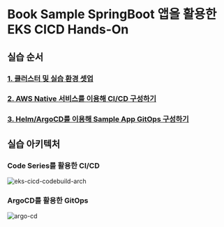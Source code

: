 # Book Sample SpringBoot 앱을 활용한 EKS CICD Hands-On

## 실습 순서
### [1. 클러스터 및 실습 환경 셋업](./docs/1.Setup.md)

### [2. AWS Native 서비스를 이용해 CI/CD 구성하기](docs/2.AWS_Native_CICD.md)

### [3. Helm/ArgoCD를 이용해 Sample App GitOps 구성하기](docs/3.Helm_ArgoCD.md)



## 실습 아키텍처

### Code Series를 활용한 CI/CD
![eks-cicd-codebuild-arch](https://user-images.githubusercontent.com/47220755/153075744-08a278fa-8c38-4864-af7b-191cfc1f2f7b.jpg)



### ArgoCD를 활용한 GitOps
![argo-cd](https://user-images.githubusercontent.com/47220755/153104957-9123d6a0-c6a6-4500-b1b6-537bf1308e40.jpg)
